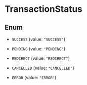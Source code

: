 

# TransactionStatus

## Enum


* `SUCCESS` (value: `"SUCCESS"`)

* `PENDING` (value: `"PENDING"`)

* `REDIRECT` (value: `"REDIRECT"`)

* `CANCELLED` (value: `"CANCELLED"`)

* `ERROR` (value: `"ERROR"`)




